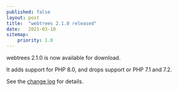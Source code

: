 ```yaml
---
published: false
layout: post
title:  "webtrees 2.1.0 released"
date:   2021-03-10
sitemap:
    priority: 1.0
---
```


webtrees 2.1.0 is now available for download.

It adds support for PHP 8.0, and drops support or PHP 7.1 and 7.2.


 
See the [change log](https://github.com/fisharebest/webtrees/compare/2.0.12...2.1.0) for details.
